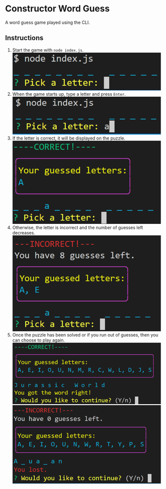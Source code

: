# Constructor Word Guess

A word guess game played using the CLI.

## Instructions

1. Start the game with `node index.js`.
  ![Starting the game](assets/images/game-1.PNG)
2. When the game starts up, type a letter and press `Enter`.
  ![Picking a letter](assets/images/game-2.PNG)
3. If the letter is correct, it will be displayed on the puzzle.
  ![Correct letter](assets/images/game-3.PNG)
4. Otherwise, the letter is incorrect and the number of guesses left decreases.
  ![Incorrect letter](assets/images/game-4.PNG)
5. Once the puzzle has been solved or if you run out of guesses, then you can choose to play again.
  ![Puzzle has been solved](assets/images/game-5.PNG) ![Ran out of guesses](assets/images/game-6.PNG)